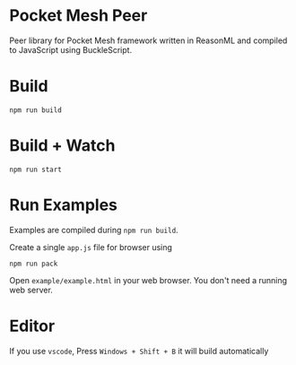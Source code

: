 # Pocket Mesh Peer

Peer library for Pocket Mesh framework written in ReasonML and compiled to JavaScript using BuckleScript.

# Build

```
npm run build
```

# Build + Watch

```
npm run start
```

# Run Examples

Examples are compiled during `npm run build`.

Create a single `app.js` file for browser using

```
npm run pack
```

Open `example/example.html` in your web browser. You don't need a running web server.

# Editor

If you use `vscode`, Press `Windows + Shift + B` it will build automatically
